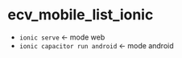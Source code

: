 # ecv_mobile_list_ionic

* `ionic serve` <- mode web
* `ionic capacitor run android` <- mode android
